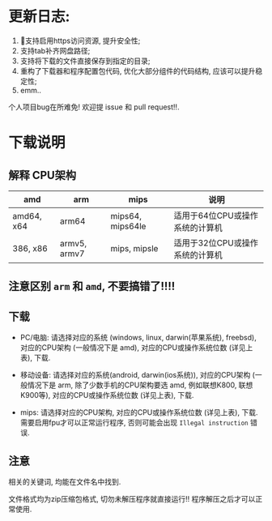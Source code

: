 # 更新日志: 

1. 支持启用https访问资源, 提升安全性;
2. 支持tab补齐网盘路径;
3. 支持将下载的文件直接保存到指定的目录;
4. 重构了下载器和程序配置包代码, 优化大部分组件的代码结构, 应该可以提升稳定性;
5. emm..

个人项目bug在所难免! 欢迎提 issue 和 pull request!!.

# 下载说明

## 解释 CPU架构

|amd|arm| mips| 说明 |
|-----|----------------|------------------|------------------|
|amd64, x64 |arm64   | mips64, mips64le |适用于64位CPU或操作系统的计算机|
|386, x86 |armv5, armv7  | mips, mipsle |适用于32位CPU或操作系统的计算机|

## 注意区别 `arm` 和 `amd`, 不要搞错了!!!!

## 下载

* PC/电脑: 
    请选择对应的系统 (windows, linux, darwin(苹果系统), freebsd), 对应的CPU架构 (一般情况下是 amd), 对应的CPU或操作系统位数 (详见上表), 下载.

* 移动设备: 
    请选择对应的系统(android, darwin(ios系统)), 对应的CPU架构 (一般情况下是 arm, 除了少数手机的CPU架构要选 amd, 例如联想K800, 联想K900等), 对应的CPU或操作系统位数  (详见上表), 下载.

* mips: 
    请选择对应的CPU架构, 对应的CPU或操作系统位数 (详见上表), 下载.
    需要启用fpu才可以正常运行程序, 否则可能会出现 `Illegal instruction` 错误.

## 注意

相关的关键词, 均能在文件名中找到. 

文件格式均为zip压缩包格式, 切勿未解压程序就直接运行!! 程序解压之后才可以正常使用.
